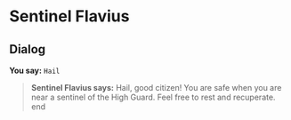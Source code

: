 # Sentinel Flavius


## Dialog

**You say:** `Hail`



>**Sentinel Flavius says:** Hail, good citizen! You are safe when you are near a sentinel of the High Guard. Feel free to rest and recuperate.
end






